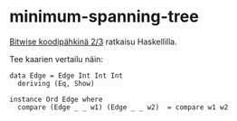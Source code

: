 # minimum-spanning-tree
[Bitwise koodipähkinä 2/3](https://bitwise.fi/koodipahkina/?fbclid=IwAR0RyvzvN2_8Z8UscKWj_mgoU75B1qPbVnOVKheFOfrwY6xMVo7h6KuYbfM) ratkaisu Haskellilla.

Tee kaarien vertailu näin:
```
data Edge = Edge Int Int Int
  deriving (Eq, Show)

instance Ord Edge where
  compare (Edge _ _ w1) (Edge _ _ w2)  = compare w1 w2  
```
